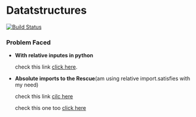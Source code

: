 # Datatstructures
[![Build Status](https://travis-ci.org/sabareeshkk/Datatstructures.svg?branch=master)](https://travis-ci.org/sabareeshkk/Datatstructures)

### Problem Faced

*   **With relative inputes in python** 

    check this link [click here](http://stackoverflow.com/questions/1918539/can-anyone-explain-pythons-relative-imports).

*   **Absolute imports to the Rescue**(am using relative import.satisfies with my need)
   
    check this link [cilc here](http://stackoverflow.com/questions/4542352/import-from-sibling-directory)
    
    check this one too [click here](https://askubuntu.com/questions/470982/how-to-add-a-python-module-to-syspath/471168) 
    